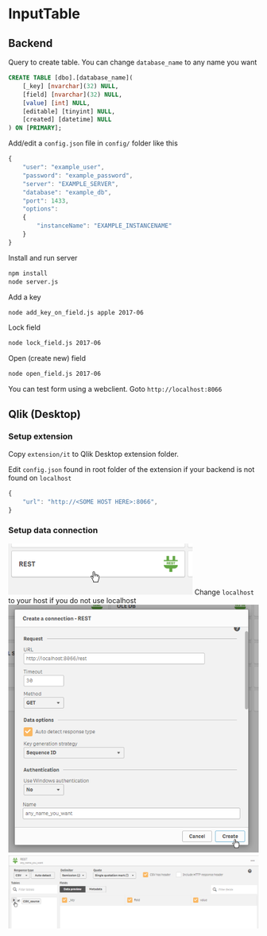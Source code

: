 # InputTable

## Backend

Query to create table.
You can change `database_name` to any name you want
```sql
CREATE TABLE [dbo].[database_name](
	[_key] [nvarchar](32) NULL,
	[field] [nvarchar](32) NULL,
	[value] [int] NULL,
	[editable] [tinyint] NULL,
	[created] [datetime] NULL
) ON [PRIMARY];
```

Add/edit a `config.json` file in `config/` folder like this
```js
{
    "user": "example_user",
    "password": "example_password",
    "server": "EXAMPLE_SERVER",
    "database": "example_db",
    "port": 1433,
    "options":
    {
        "instanceName": "EXAMPLE_INSTANCENAME"
    }
}
```

Install and run server
```bash
npm install
node server.js
```

Add a key
```bash
node add_key_on_field.js apple 2017-06
```

Lock field
```bash
node lock_field.js 2017-06
```

Open (create new) field
```bash
node open_field.js 2017-06
```

You can test form using a webclient. Goto `http://localhost:8066`


## Qlik (Desktop)

### Setup extension
Copy `extension/it` to Qlik Desktop extension folder.

Edit `config.json` found in root folder of the extension if your backend is not found on `localhost`
```js
{
    "url": "http://<SOME HOST HERE>:8066",
}
```

### Setup data connection
![](readme_files/img01.png)
Change `localhost` to your host if you do not use localhost
![](readme_files/img02.png)
![](readme_files/img03.png)
